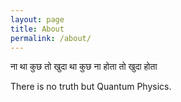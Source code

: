 ```yaml
---
layout: page
title: About
permalink: /about/
---
```


ना था कुछ तो खुदा था 
कुछ ना होता तो खुदा होता 

There is no truth but Quantum Physics.